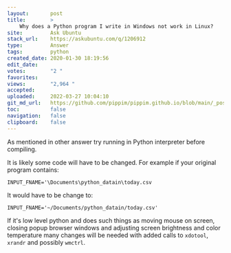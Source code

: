 ```yaml
---
layout:       post
title:        >
    Why does a Python program I write in Windows not work in Linux?
site:         Ask Ubuntu
stack_url:    https://askubuntu.com/q/1206912
type:         Answer
tags:         python
created_date: 2020-01-30 18:19:56
edit_date:    
votes:        "2 "
favorites:    
views:        "2,964 "
accepted:     
uploaded:     2022-03-27 10:04:10
git_md_url:   https://github.com/pippim/pippim.github.io/blob/main/_posts/2020/2020-01-30-Why-does-a-Python-program-I-write-in-Windows-not-work-in-Linux_.md
toc:          false
navigation:   false
clipboard:    false
---
```


As mentioned in other answer try running in Python interpreter before compiling.

It is likely some code will have to be changed. For example if your original program contains:

``` 
INPUT_FNAME='\Documents\python_datain\today.csv
```

It would have to be change to:

``` 
INPUT_FNAME='~/Documents/python_datain/today.csv'
```

If it's low level python and does such things as moving mouse on screen, closing popup browser windows and adjusting screen brightness and color temperature many changes will be needed with added calls to `xdotool`, `xrandr` and possibly `wmctrl`.

